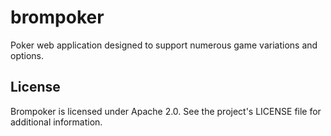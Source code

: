 # brompoker
Poker web application designed to support numerous game variations and options.

## License
Brompoker is licensed under Apache 2.0.  See the project's LICENSE file for additional information.